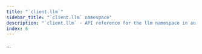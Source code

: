```yaml
---
title: "`client.llm`"
sidebar_title: "`client.llm` namespace"
description: "`client.llm` - API reference for the llm namespace in an `LMStudioClient` instance"
index: 6
---
```


...
